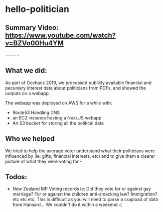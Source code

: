 # hello-politician

## Summary Video: https://www.youtube.com/watch?v=BZVo00Hu4YM
=====
## What we did:
As part of Govhack 2019, we processed publicly available financial and pecuniary interest data about politicians from PDFs, and showed the outputs on a webapp.

The webapp was deployed on AWS for a while with:
- Route53 Handling DNS
- an EC2 instance hosting a Next.JS webapp
- An S3 bucket for storing all the political data

## Who we helped
We tried to help the average voter understand what their politicians were influenced by (ie: gifts, financial interests, etc)
and to give them a clearer picture of what they were voting for - 

## Todos:
- New Zealand MP Voting records ie: Did they vote for or against gay marriage? For or against the children anti-smacking law? Immigration? etc etc etc. This is difficult as you will need to parse a crapload of data from Hansard... We couldn't do it within a weekend :( 
